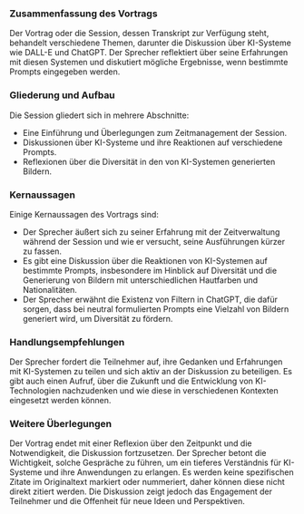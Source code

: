 ### Zusammenfassung des Vortrags
Der Vortrag oder die Session, dessen Transkript zur Verfügung steht, behandelt verschiedene Themen, darunter die Diskussion über KI-Systeme wie DALL-E und ChatGPT. Der Sprecher reflektiert über seine Erfahrungen mit diesen Systemen und diskutiert mögliche Ergebnisse, wenn bestimmte Prompts eingegeben werden.

### Gliederung und Aufbau
Die Session gliedert sich in mehrere Abschnitte:
- Eine Einführung und Überlegungen zum Zeitmanagement der Session.
- Diskussionen über KI-Systeme und ihre Reaktionen auf verschiedene Prompts.
- Reflexionen über die Diversität in den von KI-Systemen generierten Bildern.

### Kernaussagen
Einige Kernaussagen des Vortrags sind:
- Der Sprecher äußert sich zu seiner Erfahrung mit der Zeitverwaltung während der Session und wie er versucht, seine Ausführungen kürzer zu fassen.
- Es gibt eine Diskussion über die Reaktionen von KI-Systemen auf bestimmte Prompts, insbesondere im Hinblick auf Diversität und die Generierung von Bildern mit unterschiedlichen Hautfarben und Nationalitäten.
- Der Sprecher erwähnt die Existenz von Filtern in ChatGPT, die dafür sorgen, dass bei neutral formulierten Prompts eine Vielzahl von Bildern generiert wird, um Diversität zu fördern.

### Handlungsempfehlungen
Der Sprecher fordert die Teilnehmer auf, ihre Gedanken und Erfahrungen mit KI-Systemen zu teilen und sich aktiv an der Diskussion zu beteiligen. Es gibt auch einen Aufruf, über die Zukunft und die Entwicklung von KI-Technologien nachzudenken und wie diese in verschiedenen Kontexten eingesetzt werden können.

### Weitere Überlegungen
Der Vortrag endet mit einer Reflexion über den Zeitpunkt und die Notwendigkeit, die Diskussion fortzusetzen. Der Sprecher betont die Wichtigkeit, solche Gespräche zu führen, um ein tieferes Verständnis für KI-Systeme und ihre Anwendungen zu erlangen. Es werden keine spezifischen Zitate im Originaltext markiert oder nummeriert, daher können diese nicht direkt zitiert werden. Die Diskussion zeigt jedoch das Engagement der Teilnehmer und die Offenheit für neue Ideen und Perspektiven.